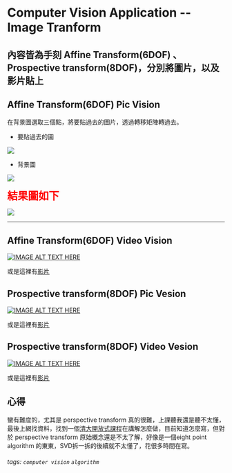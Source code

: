 # Computer Vision Application -- Image Tranform

## 內容皆為手刻 Affine Transform(6DOF) 、 Prospective transform(8DOF)，分別將圖片，以及影片貼上

## Affine Transform(6DOF) Pic Vision

在背景圖選取三個點，將要貼過去的圖片，透過轉移矩陣轉過去。

* 要貼過去的圖

![](https://i.imgur.com/H2qcW0T.png)

* 背景圖 

![](https://i.imgur.com/1BH4ImV.png)

**<font color = 'red' size = 5>結果圖如下</font>**

![](https://i.imgur.com/BfNVVpE.png)

---

## Affine Transform(6DOF) Video Vision

[![IMAGE ALT TEXT HERE](http://img.youtube.com/vi/y0NqvXJdpng/0.jpg)](http://www.youtube.com/watch?v=y0NqvXJdpng)

或是這裡有[影片](http://www.youtube.com/watch?v=y0NqvXJdpng)

## Prospective transform(8DOF) Pic Vesion

[![IMAGE ALT TEXT HERE](http://img.youtube.com/vi/9AH_tUz7mmg/0.jpg)](http://www.youtube.com/watch?v=9AH_tUz7mmg)

或是這裡有[影片](http://www.youtube.com/watch?v=9AH_tUz7mmg)

## Prospective transform(8DOF) Video Vesion

[![IMAGE ALT TEXT HERE](http://img.youtube.com/vi/diHIKPIFo_M/0.jpg)](http://www.youtube.com/watch?v=diHIKPIFo_M)

或是這裡有[影片](http://www.youtube.com/watch?v=diHIKPIFo_M)

## 心得

蠻有難度的，尤其是 perspective transform 真的很難，上課聽我還是聽不太懂，最後上網找資料，找到一個[清大開放式課程](https://www.youtube.com/watch?v=fDS2LDbDkXk&t=2244s)在講解怎麼做，目前知道怎麼寫，但對於 perspective transform 原始概念還是不太了解，好像是一個eight point algorithm 的東東，SVD拆一拆的後續就不太懂了，花很多時間在寫。


###### tags: `computer vision` `algorithm`
